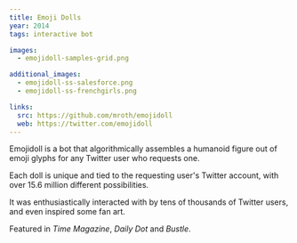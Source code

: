 ```yaml
---
title: Emoji Dolls
year: 2014
tags: interactive bot

images:
  - emojidoll-samples-grid.png

additional_images:
  - emojidoll-ss-salesforce.png
  - emojidoll-ss-frenchgirls.png

links:
  src: https://github.com/mroth/emojidoll
  web: https://twitter.com/emojidoll
---
```


Emojidoll is a bot that algorithmically assembles a humanoid figure out of emoji glyphs for any Twitter user who requests one.

Each doll is unique and tied to the requesting user's Twitter account, with over 15.6 million different possibilities.

It was enthusiastically interacted with by tens of thousands of Twitter users, and even inspired some fan art.

Featured in _Time Magazine_, _Daily Dot_ and _Bustle_.
